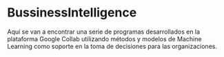 # BussinessIntelligence
Aquí se van a encontrar una serie de programas desarrollados en la plataforma Google Collab utilizando métodos y modelos de Machine Learning como soporte en la toma de decisiones para las organizaciones. 
